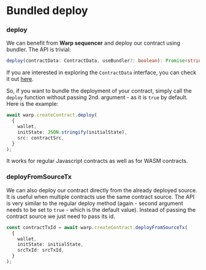 # Bundled deploy

### deploy

We can benefit from **Warp sequencer** and deploy our contract using bundler. The API is trivial:

```ts
deploy(contractData: ContractData, useBundler?: boolean): Promise<string>;
```

If you are interested in exploring the `ContractData` interface, you can check it out [here](https://github.com/warp-contracts/warp/blob/main/src/contract/deploy/CreateContract.ts#L26).

So, if you want to bundle the deployment of your contract, simply call the `deploy` function without passing 2nd. argument - as it is `true` by default.
Here is the example:

```ts
await warp.createContract.deploy(
  {
    wallet,
    initState: JSON.stringify(initialState),
    src: contractSrc,
  }
);
```

It works for regular Javascript contracts as well as for WASM contracts.

### deployFromSourceTx

We can also deploy our contract directly from the already deployed source. It is useful when multiple contracts use the same contract source.
The API is very similar to the regular deploy method (again - second argument needs to be set to `true` - which is the default value).
Instead of passing the contract source we just need to pass its id.

```ts
const contractTxId = await warp.createContract.deployFromSourceTx(
  {
    wallet,
    initState: initialState,
    srcTxId: srcTxId,
  }
);
```
